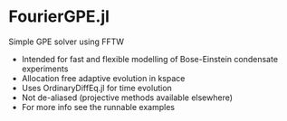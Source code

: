 # FourierGPE.jl
Simple GPE solver using FFTW

- Intended for fast and flexible modelling of Bose-Einstein condensate experiments
- Allocation free adaptive evolution in kspace
- Uses OrdinaryDiffEq.jl for time evolution
- Not de-aliased (projective methods available elsewhere)
- For more info see the runnable examples 


